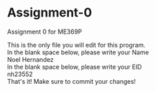 # Assignment-0
Assignment 0 for ME369P

This is the only file you will edit for this program.  
In the blank space below, please write your Name  
Noel Hernandez  
In the blank space below, please write your EID  
nh23552  
That's it! Make sure to commit your changes!  
